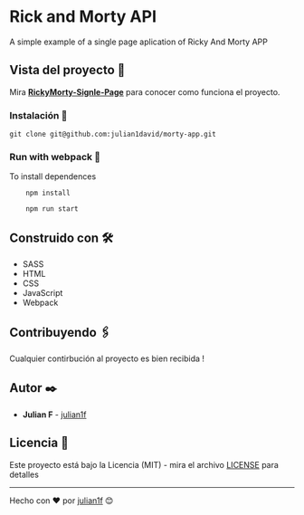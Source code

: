 # Rick and Morty API
A simple example of a single page aplication of Ricky And Morty APP


## Vista del proyecto 🚀

Mira **[RickyMorty-Signle-Page](https://rad-parfait-af84ac.netlify.app/)** para conocer como funciona el proyecto.


### Instalación 🔧

```
git clone git@github.com:julian1david/morty-app.git
```

### Run with webpack 🔧

To install dependences

```
    npm install
```

```
    npm run start
```

## Construido con 🛠️

* SASS
* HTML
* CSS
* JavaScript
* Webpack

## Contribuyendo 🖇️

Cualquier contirbución al proyecto es bien recibida ! 

## Autor ✒️

* **Julian F**  - [julian1f](https://github.com/julianf-dev)


## Licencia 📄

Este proyecto está bajo la Licencia (MIT) - mira el archivo [LICENSE](LICENSE) para detalles

---
Hecho con ❤️ por [julian1f](https://github.com/julianf-dev) 😊